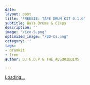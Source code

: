 ```yaml
---
date: 
layout: post
title: 'FREEBIE: TAPE DRUM KIT 0.1.0'
subtitle: Bass Drums & Claps
description: ''
image: "/ico-5.png"
optimized_image: "/BD-Cs.png"
category: ''
tags:
- drumkit
- free
author: DJ G.D.P & THE ALGORIDDIMS

---
```

<script src="https://gumroad.com/js/gumroad-embed.js"></script>

<div class="gumroad-product-embed" data-gumroad-product-id="Lnhqa"><a href="https://gumroad.com/l/Lnhqa">Loading...</a></div>